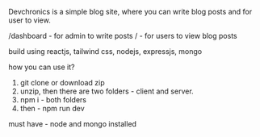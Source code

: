 Devchronics is a simple blog site, where you can write blog posts and for user to view.

/dashboard - for admin to write posts
/ - for users to view blog posts

build using reactjs, tailwind css, nodejs, expressjs, mongo


how you can use it?
1. git clone or download zip
2. unzip, then there are two folders - client and server.
3. npm i - both folders
4. then - npm run dev 


must have - node and mongo installed
